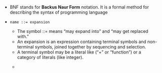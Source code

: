 - BNF stands for **Backus Naur Form** notation. It is a formal method for describing the syntax of programming language
- ```
  name ::= expansion
  ```
	- The symbol ::= means “may expand into” and “may get replaced with.”
	- An expansion is an expression containing terminal symbols and non-terminal symbols, joined together by sequencing and selection.
	- A terminal symbol may be a literal like (“+” or “function”) or a category of literals (like integer).
	- ```
	  ```